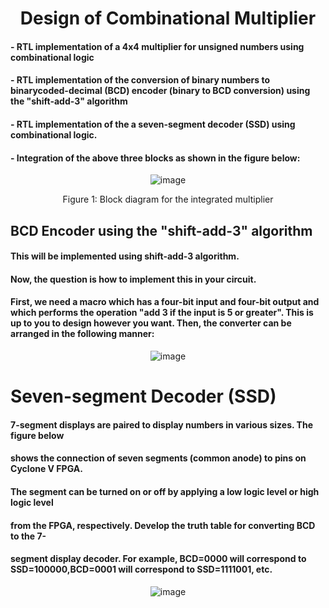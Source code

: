<div align="center">

#  Design of Combinational Multiplier
</div>

#### - RTL implementation of a 4x4 multiplier for unsigned numbers using combinational logic
#### - RTL implementation of the conversion of binary numbers to binarycoded-decimal (BCD) encoder (binary to BCD conversion) using the "shift-add-3" algorithm
#### - RTL implementation of the a seven-segment decoder (SSD) using combinational logic.
#### - Integration of the above three blocks as shown in the figure below:

<div align="center">


![image](https://user-images.githubusercontent.com/42722816/114174617-23ef4100-9939-11eb-8ec9-0e145db5f907.png)

Figure 1: Block diagram for the integrated multiplier
</div>


## BCD Encoder using the "shift-add-3" algorithm
#### This will be implemented using shift-add-3 algorithm.

#### Now, the question is how to implement this in your circuit.

#### First, we need a macro which has a four-bit input and four-bit output and which performs the operation "add 3 if the input is 5 or greater". This is up to you to design however you want. Then, the converter can be arranged in the following manner:


<div align="center">


![image](https://user-images.githubusercontent.com/42722816/114174767-61ec6500-9939-11eb-9590-cbee90248459.png)

</div>

# Seven-segment Decoder (SSD)
#### 7-segment displays are paired to display numbers in various sizes. The figure below
#### shows the connection of seven segments (common anode) to pins on Cyclone V FPGA.
#### The segment can be turned on or off by applying a low logic level or high logic level
#### from the FPGA, respectively. Develop the truth table for converting BCD to the 7-
#### segment display decoder. For example, BCD=0000 will correspond to SSD=100000,BCD=0001 will correspond to SSD=1111001, etc.


<div align="center">


![image](https://user-images.githubusercontent.com/42722816/114174918-a11ab600-9939-11eb-8d4d-2fbc5489c90e.png)

</div>
